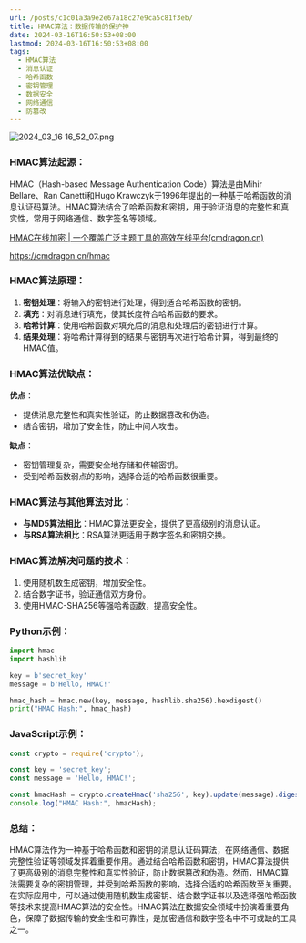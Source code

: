 ```yaml
---
url: /posts/c1c01a3a9e2e67a18c27e9ca5c81f3eb/
title: HMAC算法：数据传输的保护神
date: 2024-03-16T16:50:53+08:00
lastmod: 2024-03-16T16:50:53+08:00
tags:
  - HMAC算法
  - 消息认证
  - 哈希函数
  - 密钥管理
  - 数据安全
  - 网络通信
  - 防篡改
---
```



<img src="https://static.cmdragon.cn/blog/images/2024_03_16 16_52_07.png@blog" title="2024_03_16 16_52_07.png" alt="2024_03_16 16_52_07.png"/>

### HMAC算法起源：

HMAC（Hash-based Message Authentication Code）算法是由Mihir Bellare、Ran Canetti和Hugo
Krawczyk于1996年提出的一种基于哈希函数的消息认证码算法。HMAC算法结合了哈希函数和密钥，用于验证消息的完整性和真实性，常用于网络通信、数字签名等领域。

[HMAC在线加密 | 一个覆盖广泛主题工具的高效在线平台(cmdragon.cn)](https://cmdragon.cn/hmac)

https://cmdragon.cn/hmac

### HMAC算法原理：

1. **密钥处理**：将输入的密钥进行处理，得到适合哈希函数的密钥。
2. **填充**：对消息进行填充，使其长度符合哈希函数的要求。
3. **哈希计算**：使用哈希函数对填充后的消息和处理后的密钥进行计算。
4. **结果处理**：将哈希计算得到的结果与密钥再次进行哈希计算，得到最终的HMAC值。

### HMAC算法优缺点：

**优点**：

- 提供消息完整性和真实性验证，防止数据篡改和伪造。
- 结合密钥，增加了安全性，防止中间人攻击。

**缺点**：

- 密钥管理复杂，需要安全地存储和传输密钥。
- 受到哈希函数弱点的影响，选择合适的哈希函数很重要。

### HMAC算法与其他算法对比：

- **与MD5算法相比**：HMAC算法更安全，提供了更高级别的消息认证。
- **与RSA算法相比**：RSA算法更适用于数字签名和密钥交换。

### HMAC算法解决问题的技术：

1. 使用随机数生成密钥，增加安全性。
2. 结合数字证书，验证通信双方身份。
3. 使用HMAC-SHA256等强哈希函数，提高安全性。

### Python示例：

```python
import hmac
import hashlib

key = b'secret_key'
message = b'Hello, HMAC!'

hmac_hash = hmac.new(key, message, hashlib.sha256).hexdigest()
print("HMAC Hash:", hmac_hash)
```

### JavaScript示例：

```javascript
const crypto = require('crypto');

const key = 'secret_key';
const message = 'Hello, HMAC!';

const hmacHash = crypto.createHmac('sha256', key).update(message).digest('hex');
console.log("HMAC Hash:", hmacHash);
```

### 总结：

HMAC算法作为一种基于哈希函数和密钥的消息认证码算法，在网络通信、数据完整性验证等领域发挥着重要作用。通过结合哈希函数和密钥，HMAC算法提供了更高级别的消息完整性和真实性验证，防止数据篡改和伪造。然而，HMAC算法需要复杂的密钥管理，并受到哈希函数的影响，选择合适的哈希函数至关重要。在实际应用中，可以通过使用随机数生成密钥、结合数字证书以及选择强哈希函数等技术来提高HMAC算法的安全性。HMAC算法在数据安全领域中扮演着重要角色，保障了数据传输的安全性和可靠性，是加密通信和数字签名中不可或缺的工具之一。